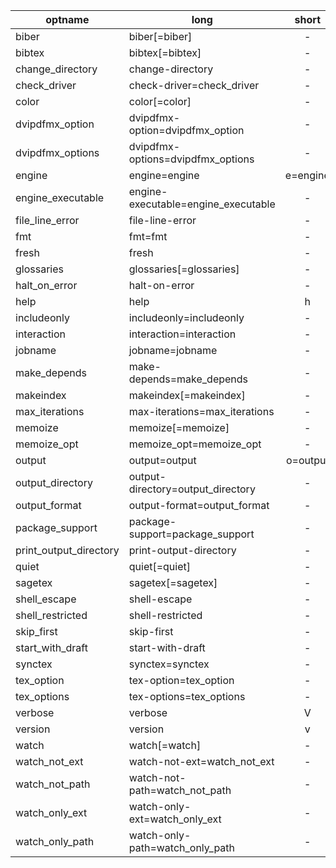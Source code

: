 | optname | long | short | default |
| ------- | ---- | :---: | ------- |
| biber | biber[=biber] | - | biber |
| bibtex | bibtex[=bibtex] | - | bibtex |
| change_directory | change-directory | - | - |
| check_driver | check-driver=check_driver | - | - |
| color | color[=color] | - | always |
| dvipdfmx_option | dvipdfmx-option=dvipdfmx_option | - | - |
| dvipdfmx_options | dvipdfmx-options=dvipdfmx_options | - | - |
| engine | engine=engine | e=engine | - |
| engine_executable | engine-executable=engine_executable | - | - |
| file_line_error | file-line-error | - | - |
| fmt | fmt=fmt | - | - |
| fresh | fresh | - | - |
| glossaries | glossaries[=glossaries] | - | makeindex:main.glo:main.gls:main.glg |
| halt_on_error | halt-on-error | - | - |
| help | help | h | - |
| includeonly | includeonly=includeonly | - | - |
| interaction | interaction=interaction | - | - |
| jobname | jobname=jobname | - | - |
| make_depends | make-depends=make_depends | - | - |
| makeindex | makeindex[=makeindex] | - | makeindex |
| max_iterations | max-iterations=max_iterations | - | - |
| memoize | memoize[=memoize] | - | perl |
| memoize_opt | memoize_opt=memoize_opt | - | - |
| output | output=output | o=output | - |
| output_directory | output-directory=output_directory | - | - |
| output_format | output-format=output_format | - | - |
| package_support | package-support=package_support | - | - |
| print_output_directory | print-output-directory | - | - |
| quiet | quiet[=quiet] | - | 1 |
| sagetex | sagetex[=sagetex] | - | sage |
| shell_escape | shell-escape | - | - |
| shell_restricted | shell-restricted | - | - |
| skip_first | skip-first | - | - |
| start_with_draft | start-with-draft | - | - |
| synctex | synctex=synctex | - | - |
| tex_option | tex-option=tex_option | - | - |
| tex_options | tex-options=tex_options | - | - |
| verbose | verbose | V | - |
| version | version | v | - |
| watch | watch[=watch] | - | auto |
| watch_not_ext | watch-not-ext=watch_not_ext | - | - |
| watch_not_path | watch-not-path=watch_not_path | - | - |
| watch_only_ext | watch-only-ext=watch_only_ext | - | - |
| watch_only_path | watch-only-path=watch_only_path | - | - |
